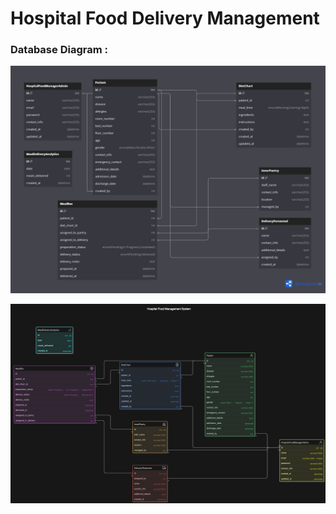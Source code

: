 # Hospital Food Delivery Management

### Database Diagram :

<p align="center">
  <img src="Hospital-FoodManagement-System.png" alt="Database Diagram" width="800" />
</p>

<p align="center">
  <img src="eraser-dbdiagram.png" alt="Database Diagram" width="800" />
</p>

